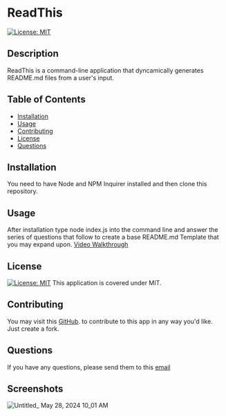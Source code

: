 # ReadThis
  [![License: MIT](https://img.shields.io/badge/License-MIT-yellow.svg)](https://opensource.org/licenses/MIT)
  ## Description
  ReadThis is a command-line application that dyncamically generates README.md files from a user's input.
  ## Table of Contents
  * [Installation](#installation)
  * [Usage](#usage)
  * [Contributing](#contributing)
  * [License](#license)
  * [Questions](#questions)
  ## Installation
  You need to have Node and NPM Inquirer installed and then clone this repository.
  ## Usage  
  After installation type node index.js into the command line and answer the series of questions that follow to create a base README.md Template that you may expand upon.
  [Video Walkthrough](https://drive.google.com/file/d/1ru2FwhzE6XoLIdwUX1DRf2WY_rU6rL-G/view)
  ## License
  [![License: MIT](https://img.shields.io/badge/License-MIT-yellow.svg)](https://opensource.org/licenses/MIT)
  This application is covered under MIT.
  ## Contributing
  
  You may visit this [GitHub](https://github.com/AlexHappel). to contribute to this app in any way you'd like. Just create a fork.
  ## Questions
  If you have any questions, please send them to this [email](mailto:alex.happel90@gmail.com)
  ## Screenshots
  ![Untitled_ May 28, 2024 10_01 AM](https://github.com/AlexHappel/ReadThis/assets/156026228/42c41a3e-4bee-4560-8635-f6004249f215)
